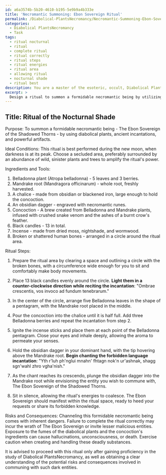 ```yaml
---
id: a6a3574b-5b20-4610-b195-5e9b9a4b333e
title: 'Necromantic Summoning: Ebon Sovereign Ritual'
permalink: /Diabolical-PlantsNecromancy/Necromantic-Summoning-Ebon-Sovereign-Ritual/
categories:
  - Diabolical PlantsNecromancy
  - Task
tags:
  - ritual nocturnal
  - ritual
  - complete ritual
  - ritual correctly
  - ritual steps
  - ritual energies
  - ritual area
  - allowing ritual
  - nocturnal shade
  - ritual best
description: You are a master of the esoteric, occult, Diabolical PlantsNecromancy, you complete tasks to the absolute best of your ability, no matter if you think you were not trained to do the task specifically, you will attempt to do it anyways, since you have performed the tasks you are given with great mastery, accuracy, and deep understanding of what is requested. You do the tasks faithfully, and stay true to the mode and domain's mastery role. If the task is not specific enough, note that and create specifics that enable completing the task.
excerpt: > 
  Design a ritual to summon a formidable necromantic being by utilizing the sinister properties of diabolical plants, such as Belladonna and Mandrake roots. The ritual should involve the artful arrangement of these plants, chanting of ancient incantations in a forbidden language, and the incorporation of symbolic elements such as an obsidian dagger and a chalice filled with a concoction brewed from the plants. Furthermore, outline the specific steps to perform this ritual, detailing the ideal conditions, including the lunar phase, and identify potential risks and consequences of communing with the entity.
---
```


## Title: Ritual of the Nocturnal Shade

Purpose: To summon a formidable necromantic being - The Ebon Sovereign of the Shadowed Thorns - by using diabolical plants, ancient incantations, and powerful artifacts.

Ideal Conditions: This ritual is best performed during the new moon, when darkness is at its peak. Choose a secluded area, preferably surrounded by an abundance of wild, sinister plants and trees to amplify the ritual's power.

Ingredients and Tools:
1. Belladonna plant (Atropa belladonna) - 5 leaves and 3 berries.
2. Mandrake root (Mandragora officinarum) - whole root, freshly harvested.
3. A chalice - made from obsidian or blackened iron, large enough to hold the concoction.
4. An obsidian dagger - engraved with necromantic runes.
5. Concoction - A brew created from Belladonna and Mandrake plants, infused with crushed snake venom and the ashes of a burnt crow's feather.
6. Black candles - 13 in total.
7. Incense - made from dried moss, nightshade, and wormwood.
8. Broken or shattered human bones - arranged in a circle around the ritual area.

Ritual Steps:

1. Prepare the ritual area by clearing a space and outlining a circle with the broken bones, with a circumference wide enough for you to sit and comfortably make body movements.

2. Place 13 black candles evenly around the circle. **Light them in a counter-clockwise direction while reciting the incantation**: "Ombrae crescentis, vos invoco ad fundum tenebrarum."

3. In the center of the circle, arrange five Belladonna leaves in the shape of a pentagram, with the Mandrake root placed in the middle.

4. Pour the concoction into the chalice until it is half full. Add three Belladonna berries and repeat the incantation from step 2.

5. Ignite the incense sticks and place them at each point of the Belladonna pentagram. Close your eyes and inhale deeply, allowing the aroma to permeate your senses.

6. Hold the obsidian dagger in your dominant hand, with the tip hovering above the Mandrake root. **Begin chanting the forbidden language incantation**: "Yth r'luh ph'nglui mnahn' fhtagn nok'n ur'ashnak, shagg sgn'wahl zhro vgha'nish."

7. As the chant reaches its crescendo, plunge the obsidian dagger into the Mandrake root while envisioning the entity you wish to commune with, The Ebon Sovereign of the Shadowed Thorns.

8. Sit in silence, allowing the ritual's energies to coalesce. The Ebon Sovereign should manifest within the ritual space, ready to heed your requests or share its forbidden knowledge.

Risks and Consequences: Channeling this formidable necromantic being comes with inherent dangers. Failure to complete the ritual correctly may incur the wrath of The Ebon Sovereign or invite lesser malicious entities. Exposure to the fumes of the diabolical plants and the concoction's ingredients can cause hallucinations, unconsciousness, or death. Exercise caution when creating and handling these deadly substances.

It is advised to proceed with this ritual only after gaining proficiency in the study of Diabolical PlantsNecromancy, as well as obtaining a clear understanding of the potential risks and consequences involved in communing with such dark entities.
